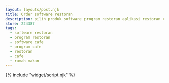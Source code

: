 ```yaml
---
layout: layouts/post.njk
title: Order software restoran
description: pilih produk software program restoran aplikasi restoran cafe rumah makan.
store: 224387
tags:
  - software restoran
  - program restoran
  - software cafe
  - program cafe
  - restoran
  - cafe
  - rumah makan
---
```


{% include "widget/script.njk" %}
